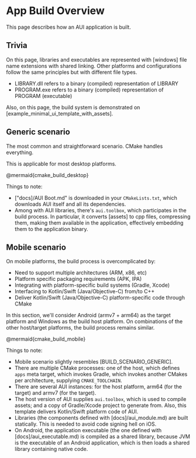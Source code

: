 # App Build Overview

This page describes how an AUI application is built.

## Trivia

On this page, libraries and executables are represented with [windows] file name extensions with shared linking.
Other platforms and configurations follow the same principles but with different file types.

- LIBRARY.dll refers to a binary (compiled) representation of LIBRARY
- PROGRAM.exe refers to a binary (compiled) representation of PROGRAM (executable)

Also, on this page, the build system is demonstrated on [example_minimal_ui_template_with_assets].

## Generic scenario

The most common and straightforward scenario. CMake handles everything.

This is applicable for most desktop platforms.

@mermaid{cmake_build_desktop}

Things to note:

- ["docs]/AUI Boot.md" is downloaded in your `CMakeLists.txt`, which downloads AUI itself and all its dependencies.
- Among with AUI libraries, there's `aui.toolbox`, which participates in the build process. In particular, it converts
  [assets] to cpp files, compressing them, making them available in the application, effectively embedding them to
  the application binary.

## Mobile scenario

On mobile platforms, the build process is overcomplicated by:

- Need to support multiple architectures (ARM, x86, etc)
- Platform specific packaging requirements (APK, IPA)
- Integrating with platform-specific build systems (Gradle, Xcode)
- Interfacing to Kotlin/Swift (Java/Objective-C) from/to C++
- Deliver Kotlin/Swift (Java/Objective-C) platform-specific code through CMake

In this section, we'll consider Android (armv7 + arm64) as the target platform and Windows as the build host platform.
On combinations of the other host/target platforms, the build process remains similar.

@mermaid{cmake_build_mobile}

Things to note:

- Mobile scenario slightly resembles [BUILD_SCENARIO_GENERIC].
- There are multiple CMake processes: one of the host, which defines `apps` meta target, which invokes Gradle, which
  invokes another CMakes per architecture, supplying `CMAKE_TOOLCHAIN`.
- There are several AUI instances: for the host platform, arm64 (for the target) and armv7 (for the target).
- The host version of AUI supplies `aui.toolbox`, which is used to compile assets; and a copy of Gradle/Xcode project
  to generate from. Also, this template delivers Kotlin/Swift platform code of AUI.
- Libraries (the components defined with [docs]/aui_module.md) are built statically. This is needed to avoid code signing
  hell on iOS.
- On Android, the application executable (the one defined with [docs]/aui_executable.md) is compiled as a shared library,
  because JVM is the executable of an Android application, which is then loads a shared library containing native code.